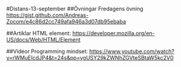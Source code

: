 #Distans-13-september
##Övningar
Fredagens övning https://gist.github.com/Andreas-Zocom/e4c86d2cc749afa946a3d07db95ebaba

##Artiklar
HTML element: https://developer.mozilla.org/en-US/docs/Web/HTML/Element

##Videor
Programming mindset: https://www.youtube.com/watch?v=rWMuEIcdJP4&t=24s&pp=ygUSY29kZWNhZGVteSBtaW5kc2V0
